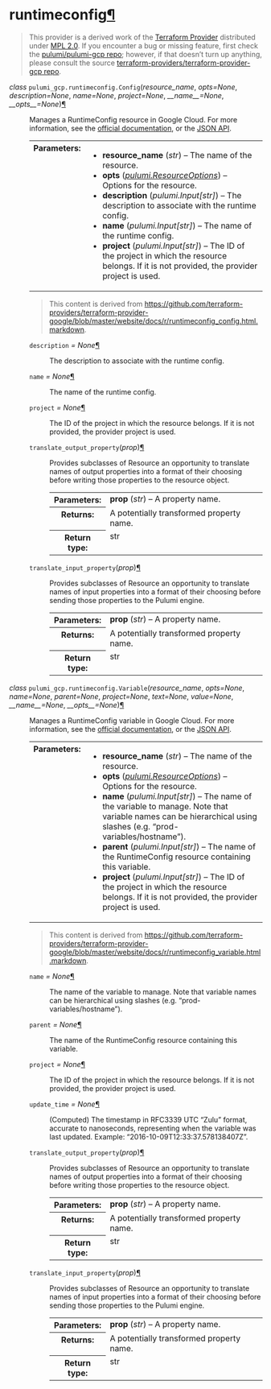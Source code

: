 ---
---

<div class="section" id="runtimeconfig">
<h1>runtimeconfig<a class="headerlink" href="#runtimeconfig" title="Permalink to this headline">¶</a></h1>
<blockquote>
<div>This provider is a derived work of the <a class="reference external" href="https://github.com/terraform-providers/terraform-provider-gcp">Terraform Provider</a> distributed under
<a class="reference external" href="https://www.mozilla.org/en-US/MPL/2.0/">MPL 2.0</a>. If you encounter a bug or missing feature, first check the
<a class="reference external" href="https://github.com/pulumi/pulumi-gcp/issues">pulumi/pulumi-gcp repo</a>; however, if that doesn’t turn up
anything, please consult the source <a class="reference external" href="https://github.com/terraform-providers/terraform-provider-gcp/issues">terraform-providers/terraform-provider-gcp repo</a>.</div></blockquote>
<span class="target" id="module-pulumi_gcp.runtimeconfig"></span><dl class="class">
<dt id="pulumi_gcp.runtimeconfig.Config">
<em class="property">class </em><code class="descclassname">pulumi_gcp.runtimeconfig.</code><code class="descname">Config</code><span class="sig-paren">(</span><em>resource_name</em>, <em>opts=None</em>, <em>description=None</em>, <em>name=None</em>, <em>project=None</em>, <em>__name__=None</em>, <em>__opts__=None</em><span class="sig-paren">)</span><a class="headerlink" href="#pulumi_gcp.runtimeconfig.Config" title="Permalink to this definition">¶</a></dt>
<dd><p>Manages a RuntimeConfig resource in Google Cloud. For more information, see the
<a class="reference external" href="https://cloud.google.com/deployment-manager/runtime-configurator/">official documentation</a>,
or the
<a class="reference external" href="https://cloud.google.com/deployment-manager/runtime-configurator/reference/rest/">JSON API</a>.</p>
<table class="docutils field-list" frame="void" rules="none">
<col class="field-name" />
<col class="field-body" />
<tbody valign="top">
<tr class="field-odd field"><th class="field-name">Parameters:</th><td class="field-body"><ul class="first last simple">
<li><strong>resource_name</strong> (<em>str</em>) – The name of the resource.</li>
<li><strong>opts</strong> (<a class="reference internal" href="../../pulumi/#pulumi.ResourceOptions" title="pulumi.ResourceOptions"><em>pulumi.ResourceOptions</em></a>) – Options for the resource.</li>
<li><strong>description</strong> (<em>pulumi.Input</em><em>[</em><em>str</em><em>]</em>) – The description to associate with the runtime
config.</li>
<li><strong>name</strong> (<em>pulumi.Input</em><em>[</em><em>str</em><em>]</em>) – The name of the runtime config.</li>
<li><strong>project</strong> (<em>pulumi.Input</em><em>[</em><em>str</em><em>]</em>) – The ID of the project in which the resource belongs. If it
is not provided, the provider project is used.</li>
</ul>
</td>
</tr>
</tbody>
</table>
<blockquote>
<div>This content is derived from <a class="reference external" href="https://github.com/terraform-providers/terraform-provider-google/blob/master/website/docs/r/runtimeconfig_config.html.markdown">https://github.com/terraform-providers/terraform-provider-google/blob/master/website/docs/r/runtimeconfig_config.html.markdown</a>.</div></blockquote>
<dl class="attribute">
<dt id="pulumi_gcp.runtimeconfig.Config.description">
<code class="descname">description</code><em class="property"> = None</em><a class="headerlink" href="#pulumi_gcp.runtimeconfig.Config.description" title="Permalink to this definition">¶</a></dt>
<dd><p>The description to associate with the runtime
config.</p>
</dd></dl>

<dl class="attribute">
<dt id="pulumi_gcp.runtimeconfig.Config.name">
<code class="descname">name</code><em class="property"> = None</em><a class="headerlink" href="#pulumi_gcp.runtimeconfig.Config.name" title="Permalink to this definition">¶</a></dt>
<dd><p>The name of the runtime config.</p>
</dd></dl>

<dl class="attribute">
<dt id="pulumi_gcp.runtimeconfig.Config.project">
<code class="descname">project</code><em class="property"> = None</em><a class="headerlink" href="#pulumi_gcp.runtimeconfig.Config.project" title="Permalink to this definition">¶</a></dt>
<dd><p>The ID of the project in which the resource belongs. If it
is not provided, the provider project is used.</p>
</dd></dl>

<dl class="method">
<dt id="pulumi_gcp.runtimeconfig.Config.translate_output_property">
<code class="descname">translate_output_property</code><span class="sig-paren">(</span><em>prop</em><span class="sig-paren">)</span><a class="headerlink" href="#pulumi_gcp.runtimeconfig.Config.translate_output_property" title="Permalink to this definition">¶</a></dt>
<dd><p>Provides subclasses of Resource an opportunity to translate names of output properties
into a format of their choosing before writing those properties to the resource object.</p>
<table class="docutils field-list" frame="void" rules="none">
<col class="field-name" />
<col class="field-body" />
<tbody valign="top">
<tr class="field-odd field"><th class="field-name">Parameters:</th><td class="field-body"><strong>prop</strong> (<em>str</em>) – A property name.</td>
</tr>
<tr class="field-even field"><th class="field-name">Returns:</th><td class="field-body">A potentially transformed property name.</td>
</tr>
<tr class="field-odd field"><th class="field-name">Return type:</th><td class="field-body">str</td>
</tr>
</tbody>
</table>
</dd></dl>

<dl class="method">
<dt id="pulumi_gcp.runtimeconfig.Config.translate_input_property">
<code class="descname">translate_input_property</code><span class="sig-paren">(</span><em>prop</em><span class="sig-paren">)</span><a class="headerlink" href="#pulumi_gcp.runtimeconfig.Config.translate_input_property" title="Permalink to this definition">¶</a></dt>
<dd><p>Provides subclasses of Resource an opportunity to translate names of input properties into
a format of their choosing before sending those properties to the Pulumi engine.</p>
<table class="docutils field-list" frame="void" rules="none">
<col class="field-name" />
<col class="field-body" />
<tbody valign="top">
<tr class="field-odd field"><th class="field-name">Parameters:</th><td class="field-body"><strong>prop</strong> (<em>str</em>) – A property name.</td>
</tr>
<tr class="field-even field"><th class="field-name">Returns:</th><td class="field-body">A potentially transformed property name.</td>
</tr>
<tr class="field-odd field"><th class="field-name">Return type:</th><td class="field-body">str</td>
</tr>
</tbody>
</table>
</dd></dl>

</dd></dl>

<dl class="class">
<dt id="pulumi_gcp.runtimeconfig.Variable">
<em class="property">class </em><code class="descclassname">pulumi_gcp.runtimeconfig.</code><code class="descname">Variable</code><span class="sig-paren">(</span><em>resource_name</em>, <em>opts=None</em>, <em>name=None</em>, <em>parent=None</em>, <em>project=None</em>, <em>text=None</em>, <em>value=None</em>, <em>__name__=None</em>, <em>__opts__=None</em><span class="sig-paren">)</span><a class="headerlink" href="#pulumi_gcp.runtimeconfig.Variable" title="Permalink to this definition">¶</a></dt>
<dd><p>Manages a RuntimeConfig variable in Google Cloud. For more information, see the
<a class="reference external" href="https://cloud.google.com/deployment-manager/runtime-configurator/">official documentation</a>,
or the
<a class="reference external" href="https://cloud.google.com/deployment-manager/runtime-configurator/reference/rest/">JSON API</a>.</p>
<table class="docutils field-list" frame="void" rules="none">
<col class="field-name" />
<col class="field-body" />
<tbody valign="top">
<tr class="field-odd field"><th class="field-name">Parameters:</th><td class="field-body"><ul class="first last simple">
<li><strong>resource_name</strong> (<em>str</em>) – The name of the resource.</li>
<li><strong>opts</strong> (<a class="reference internal" href="../../pulumi/#pulumi.ResourceOptions" title="pulumi.ResourceOptions"><em>pulumi.ResourceOptions</em></a>) – Options for the resource.</li>
<li><strong>name</strong> (<em>pulumi.Input</em><em>[</em><em>str</em><em>]</em>) – The name of the variable to manage. Note that variable
names can be hierarchical using slashes (e.g. “prod-variables/hostname”).</li>
<li><strong>parent</strong> (<em>pulumi.Input</em><em>[</em><em>str</em><em>]</em>) – The name of the RuntimeConfig resource containing this
variable.</li>
<li><strong>project</strong> (<em>pulumi.Input</em><em>[</em><em>str</em><em>]</em>) – The ID of the project in which the resource belongs. If it
is not provided, the provider project is used.</li>
</ul>
</td>
</tr>
</tbody>
</table>
<blockquote>
<div>This content is derived from <a class="reference external" href="https://github.com/terraform-providers/terraform-provider-google/blob/master/website/docs/r/runtimeconfig_variable.html.markdown">https://github.com/terraform-providers/terraform-provider-google/blob/master/website/docs/r/runtimeconfig_variable.html.markdown</a>.</div></blockquote>
<dl class="attribute">
<dt id="pulumi_gcp.runtimeconfig.Variable.name">
<code class="descname">name</code><em class="property"> = None</em><a class="headerlink" href="#pulumi_gcp.runtimeconfig.Variable.name" title="Permalink to this definition">¶</a></dt>
<dd><p>The name of the variable to manage. Note that variable
names can be hierarchical using slashes (e.g. “prod-variables/hostname”).</p>
</dd></dl>

<dl class="attribute">
<dt id="pulumi_gcp.runtimeconfig.Variable.parent">
<code class="descname">parent</code><em class="property"> = None</em><a class="headerlink" href="#pulumi_gcp.runtimeconfig.Variable.parent" title="Permalink to this definition">¶</a></dt>
<dd><p>The name of the RuntimeConfig resource containing this
variable.</p>
</dd></dl>

<dl class="attribute">
<dt id="pulumi_gcp.runtimeconfig.Variable.project">
<code class="descname">project</code><em class="property"> = None</em><a class="headerlink" href="#pulumi_gcp.runtimeconfig.Variable.project" title="Permalink to this definition">¶</a></dt>
<dd><p>The ID of the project in which the resource belongs. If it
is not provided, the provider project is used.</p>
</dd></dl>

<dl class="attribute">
<dt id="pulumi_gcp.runtimeconfig.Variable.update_time">
<code class="descname">update_time</code><em class="property"> = None</em><a class="headerlink" href="#pulumi_gcp.runtimeconfig.Variable.update_time" title="Permalink to this definition">¶</a></dt>
<dd><p>(Computed) The timestamp in RFC3339 UTC “Zulu” format,
accurate to nanoseconds, representing when the variable was last updated.
Example: “2016-10-09T12:33:37.578138407Z”.</p>
</dd></dl>

<dl class="method">
<dt id="pulumi_gcp.runtimeconfig.Variable.translate_output_property">
<code class="descname">translate_output_property</code><span class="sig-paren">(</span><em>prop</em><span class="sig-paren">)</span><a class="headerlink" href="#pulumi_gcp.runtimeconfig.Variable.translate_output_property" title="Permalink to this definition">¶</a></dt>
<dd><p>Provides subclasses of Resource an opportunity to translate names of output properties
into a format of their choosing before writing those properties to the resource object.</p>
<table class="docutils field-list" frame="void" rules="none">
<col class="field-name" />
<col class="field-body" />
<tbody valign="top">
<tr class="field-odd field"><th class="field-name">Parameters:</th><td class="field-body"><strong>prop</strong> (<em>str</em>) – A property name.</td>
</tr>
<tr class="field-even field"><th class="field-name">Returns:</th><td class="field-body">A potentially transformed property name.</td>
</tr>
<tr class="field-odd field"><th class="field-name">Return type:</th><td class="field-body">str</td>
</tr>
</tbody>
</table>
</dd></dl>

<dl class="method">
<dt id="pulumi_gcp.runtimeconfig.Variable.translate_input_property">
<code class="descname">translate_input_property</code><span class="sig-paren">(</span><em>prop</em><span class="sig-paren">)</span><a class="headerlink" href="#pulumi_gcp.runtimeconfig.Variable.translate_input_property" title="Permalink to this definition">¶</a></dt>
<dd><p>Provides subclasses of Resource an opportunity to translate names of input properties into
a format of their choosing before sending those properties to the Pulumi engine.</p>
<table class="docutils field-list" frame="void" rules="none">
<col class="field-name" />
<col class="field-body" />
<tbody valign="top">
<tr class="field-odd field"><th class="field-name">Parameters:</th><td class="field-body"><strong>prop</strong> (<em>str</em>) – A property name.</td>
</tr>
<tr class="field-even field"><th class="field-name">Returns:</th><td class="field-body">A potentially transformed property name.</td>
</tr>
<tr class="field-odd field"><th class="field-name">Return type:</th><td class="field-body">str</td>
</tr>
</tbody>
</table>
</dd></dl>

</dd></dl>

</div>

